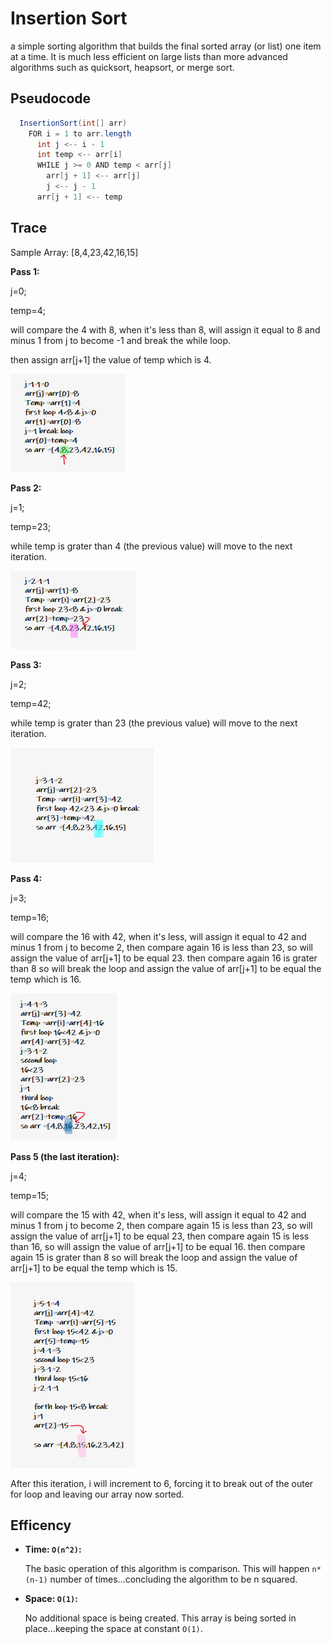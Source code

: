 # Insertion Sort

a simple sorting algorithm that builds the final sorted array (or list) one item at a time. It is much less efficient on large lists than more advanced algorithms such as quicksort, heapsort, or merge sort.

## Pseudocode

```java
  InsertionSort(int[] arr)
    FOR i = 1 to arr.length
      int j <-- i - 1
      int temp <-- arr[i]
      WHILE j >= 0 AND temp < arr[j]
        arr[j + 1] <-- arr[j]
        j <-- j - 1
      arr[j + 1] <-- temp
```

## Trace

Sample Array: [8,4,23,42,16,15]

**Pass 1:**

j=0;

temp=4;

will compare the 4 with 8, when it's less than 8, will assign it equal to 8 and minus 1 from j to become -1 and break the while loop.

then assign arr[j+1] the value of temp which is 4.

![1](img/insertionblog12.png)

**Pass 2:**

j=1;

temp=23;

while temp is grater than 4 (the previous value) will move to the next iteration.

![2](img/insertionblog2.png)

**Pass 3:**

j=2;

temp=42;

while temp is grater than 23 (the previous value) will move to the next iteration.

![3](img/insertionblog3.png)

**Pass 4:**

j=3;

temp=16;

will compare the 16 with 42, when it's less, will assign it equal to 42 and minus 1 from j to become 2, then compare again 16 is less than 23, so will assign the value of arr[j+1] to be equal 23. then compare again 16 is grater than 8 so will break the loop and assign the value of arr[j+1] to be equal the temp which is 16.

![4](img/insertionblog4.png)

**Pass 5 (the last iteration):**

j=4;

temp=15;

will compare the 15 with 42, when it's less, will assign it equal to 42 and minus 1 from j to become 2, then compare again 15 is less than 23, so will assign the value of arr[j+1] to be equal 23, then compare again 15 is less than 16, so will assign the value of arr[j+1] to be equal 16. then compare again 15 is grater than 8 so will break the loop and assign the value of arr[j+1] to be equal the temp which is 15.

![5](img/insertionblog5.png)

After this iteration, i will increment to 6, forcing it to break out of the outer for loop and leaving our array now sorted.

## Efficency

- **Time: `O(n^2)`:**

  The basic operation of this algorithm is comparison. This will happen `n*(n-1)` number of times…concluding the algorithm to be n squared.

- **Space: `O(1)`:**

  No additional space is being created. This array is being sorted in place…keeping the space at constant `O(1)`.